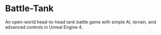 # Battle-Tank
An open-world head-to-head tank battle game with simple AI, terrain, and advanced controls in Unreal Engine 4.
